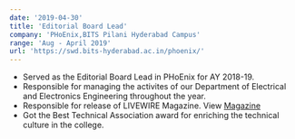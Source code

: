 ```yaml
---
date: '2019-04-30'
title: 'Editorial Board Lead'
company: 'PHoEnix,BITS Pilani Hyderabad Campus'
range: 'Aug - April 2019'
url: 'https://swd.bits-hyderabad.ac.in/phoenix/'
---
```

- Served as the Editorial Board Lead in PHoEnix for AY 2018-19.
- Responsible for managing the activites of our Department of Electrical and Electronics Engineering throughout the year.
- Responsible for release of LIVEWIRE Magazine. View [Magazine](https://swd.bits-hyderabad.ac.in/phoenix/static/media/2019.dd43ec9f.pdf)
- Got the Best Technical Association award for enriching the technical culture in the college.



